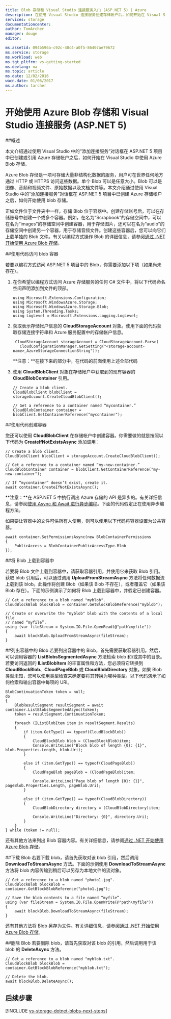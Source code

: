 ```yaml
---
title: Blob 存储和 Visual Studio 连接服务入门 (ASP.NET 5) | Azure
description: 在使用 Visual Studio 连接服务创建存储帐户后，如何开始在 Visual Studio ASP.NET 5 项目中使用 Azure Blob 存储
services: storage
documentationcenter: 
author: TomArcher
manager: douge
editor: 

ms.assetid: 094b596a-c92c-40c4-a0f5-86407ae79672
ms.service: storage
ms.workload: web
ms.tgt_pltfrm: vs-getting-started
ms.devlang: na
ms.topic: article
ms.date: 12/02/2016
wacn.date: 01/06/2017
ms.author: tarcher
---
```


# 开始使用 Azure Blob 存储和 Visual Studio 连接服务 (ASP.NET 5)

##概述

本文介绍通过使用 Visual Studio 中的“添加连接服务”对话框在 ASP.NET 5 项目中已创建或引用 Azure 存储帐户之后，如何开始在 Visual Studio 中使用 Azure Blob 存储。

Azure Blob 存储是一项可存储大量非结构化数据的服务，用户可在世界任何地方通过 HTTP 或 HTTPS 访问这些数据。单个 Blob 可以是任意大小。Blob 可以是图像、音频和视频文件、原始数据以及文档文件等。本文介绍通过使用 Visual Studio 中的“添加连接服务”对话框在 ASP.NET 5 项目中已创建 Azure 存储帐户之后，如何开始使用 blob 存储。

正如文件位于文件夹中一样，存储 Blob 位于容器中。创建存储账号后，可以在存储账号中创建一个或多个容器。例如，在名为“Scrapbook”的存储空间中，可以在名为“images”的存储空间中创建容器，用于存储图片，还可以在名为“audio”的存储空间中创建另一个容器，用于存储音频文件。创建这些容器后，您可以向它们上载单独的 Blob 文件。有关以编程方式操作 Blob 的详细信息，请参阅[通过 .NET 开始使用 Azure Blob 存储](./storage-dotnet-how-to-use-blobs.md)。

##使用代码访问 blob 容器

若要以编程方式访问 ASP.NET 5 项目中的 Blob，你需要添加以下项（如果尚未存在）。

1. 在你希望以编程方式访问 Azure 存储服务的任何 C# 文件中，将以下代码命名空间声明添加到文件的顶部。

    ```
    using Microsoft.Extensions.Configuration;
    using Microsoft.WindowsAzure.Storage;
    using Microsoft.WindowsAzure.Storage.Blob;
    using System.Threading.Tasks;
    using LogLevel = Microsoft.Extensions.Logging.LogLevel;
    ```

2. 获取表示存储帐户信息的 **CloudStorageAccount** 对象。使用下面的代码获取存储连接字符串和 Azure 服务配置中的存储帐户信息。

    ```
     CloudStorageAccount storageAccount = CloudStorageAccount.Parse(
       CloudConfigurationManager.GetSetting("<storage-account-name>_AzureStorageConnectionString"));
    ```

    **注意：**在接下来的部分中，在代码的前面使用上述全部代码

3. 使用 **CloudBlobClient** 对象在存储帐户中获取到的现有容器的 **CloudBlobContainer** 引用。

    ```
    // Create a blob client.
    CloudBlobClient blobClient = storageAccount.CreateCloudBlobClient();

    // Get a reference to a container named “mycontainer.”
    CloudBlobContainer container = blobClient.GetContainerReference("mycontainer");
    ```

##使用代码创建容器

您还可以使用 **CloudBlobClient** 在存储帐户中创建容器。你需要做的就是按照以下代码为 **CreateIfNotExistsAsync** 添加调用：

```
// Create a blob client.
CloudBlobClient blobClient = storageAccount.CreateCloudBlobClient();

// Get a reference to a container named “my-new-container.”
CloudBlobContainer container = blobClient.GetContainerReference("my-new-container");

// If “mycontainer” doesn’t exist, create it.
await container.CreateIfNotExistsAsync();
```

**注意：**在 ASP.NET 5 中执行调出 Azure 存储的 API 是异步的。有关详细信息，请参阅[使用 Async 和 Await 进行异步编程](http://msdn.microsoft.com/zh-cn/library/hh191443.aspx)。下面的代码假定正在使用异步编程方法。

如果要让容器中的文件可供所有人使用，则可以使用以下代码将容器设置为公共容器。

```
await container.SetPermissionsAsync(new BlobContainerPermissions
{
    PublicAccess = BlobContainerPublicAccessType.Blob
});
```

##将 Blob 上载到容器中

若要将 Blob 文件上载到容器中，请获取容器引用，并使用它来获取 Blob 引用。获取 blob 引用后，可以通过调用 **UploadFromStreamAsync** 方法将任何数据流上载到该 blob。此操作将创建 Blob（如果该 Blob 不存在），或者覆盖它（如果该 Blob 存在）。下面的示例演示了如何将 Blob 上载到容器中，并假定已创建容器。

```
// Get a reference to a blob named "myblob".
CloudBlockBlob blockBlob = container.GetBlockBlobReference("myblob");

// Create or overwrite the "myblob" blob with the contents of a local file
// named “myfile”.
using (var fileStream = System.IO.File.OpenRead(@"path\myfile"))
{
    await blockBlob.UploadFromStreamAsync(fileStream);
}
```

##列出容器中的 Blob
若要列出容器中的 Blob，首先需要获取容器引用。然后，可以调用容器的 **ListBlobsSegmentedAsync** 方法检索 blob 和/或其中的目录。若要访问返回的 **IListBlobItem** 的丰富属性和方法，您必须将它转换到 **CloudBlockBlob**、**CloudPageBlob** 或 **CloudBlobDirectory** 对象。如果 Blob 类型未知，您可以使用类型检查来确定要将其转换为哪种类型。以下代码演示了如何检索和输出容器中每项的 URI。

```
BlobContinuationToken token = null;
do
{
    BlobResultSegment resultSegment = await container.ListBlobsSegmentedAsync(token);
    token = resultSegment.ContinuationToken;

    foreach (IListBlobItem item in resultSegment.Results)
    {
        if (item.GetType() == typeof(CloudBlockBlob))
        {
            CloudBlockBlob blob = (CloudBlockBlob)item;
            Console.WriteLine("Block blob of length {0}: {1}", blob.Properties.Length, blob.Uri);
        }

        else if (item.GetType() == typeof(CloudPageBlob))
        {
            CloudPageBlob pageBlob = (CloudPageBlob)item;

            Console.WriteLine("Page blob of length {0}: {1}", pageBlob.Properties.Length, pageBlob.Uri);
        }

        else if (item.GetType() == typeof(CloudBlobDirectory))
        {
            CloudBlobDirectory directory = (CloudBlobDirectory)item;

            Console.WriteLine("Directory: {0}", directory.Uri);
        }
    }
} while (token != null);
```

还有其他方法来列出 Blob 容器内容。有关详细信息，请参阅[通过 .NET 开始使用 Azure Blob 存储](./storage-dotnet-how-to-use-blobs.md#list-the-blobs-in-a-container)。

##下载 Blob
若要下载 blob，请首先获取对该 blob 引用，然后调用 **DownloadToStreamAsync** 方法。下面的示例使用 **DownloadToStreamAsync** 方法将 blob 内容传输到稍后可以另存为本地文件的流对象。

```
// Get a reference to a blob named "photo1.jpg".
CloudBlockBlob blockBlob = container.GetBlockBlobReference("photo1.jpg");

// Save the blob contents to a file named “myfile”.
using (var fileStream = System.IO.File.OpenWrite(@"path\myfile"))
{
    await blockBlob.DownloadToStreamAsync(fileStream);
}
```

还有其他方法将 Blob 另存为文件。有关详细信息，请参阅[通过 .NET 开始使用 Azure Blob 存储](./storage-dotnet-how-to-use-blobs.md#download-blobs)。

##删除 Blob
若要删除 blob，请首先获取对该 blob 的引用，然后调用用于该 blob 的 **DeleteAsync** 方法。

```
// Get a reference to a blob named "myblob.txt".
CloudBlockBlob blockBlob = container.GetBlockBlobReference("myblob.txt");

// Delete the blob.
await blockBlob.DeleteAsync();
```

## 后续步骤

[!INCLUDE [vs-storage-dotnet-blobs-next-steps](../../includes/vs-storage-dotnet-blobs-next-steps.md)]

<!---HONumber=Mooncake_0103_2017-->